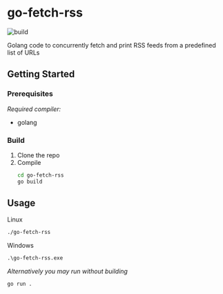# go-fetch-rss

![build](https://github.com/khchanel/go-fetch-rss/actions/workflows/go.yml/badge.svg)

Golang code to concurrently fetch and print RSS feeds from a predefined list of URLs


<!-- GETTING STARTED -->
## Getting Started



### Prerequisites

_Required compiler:_
* golang


### Build



1. Clone the repo
1. Compile
   ```sh
   cd go-fetch-rss
   go build
   ```


<!-- USAGE EXAMPLES -->
## Usage

Linux
```sh
./go-fetch-rss
```

Windows
```cmd
.\go-fetch-rss.exe
```

_Alternatively you may run without building_
```sh
go run .
```
